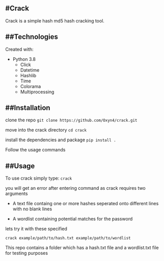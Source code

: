 #Crack
---

Crack is a simple hash md5 hash cracking tool.

##Technologies
---

Created with:
* Python 3.8
  * Click
  * Datetime
  * Hashlib
  * Time
  * Colorama
  * Multiprocessing

##Installation
--- 

clone the repo
```git clone https://github.com/Oxyn4/crack.git```

move into the crack directory
```cd crack```

install the dependencies and package 
```pip install .```

Follow the usage commands

##Usage
---

To use crack simply type:
```crack```

you will get an error after entering command as crack requires two arguments

* A text file containg one or more hashes seperated onto different lines with no blank lines

* A wordlist containing potential matches for the password

lets try it with these specified 

```crack example/path/to/hash.txt example/path/to/wordlist```

This repo contains a folder which has a hash.txt file and a wordlist.txt file for testing purposes










